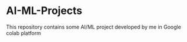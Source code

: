 # AI-ML-Projects
This repository contains some AI/ML project developed by me in Google colab platform
